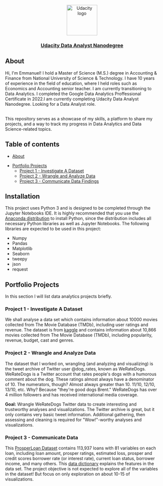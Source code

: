 <p align="center">
  <a href="https://www.udacity.com/">
    <img src='https://course_report_production.s3.amazonaws.com/rich/rich_files/rich_files/5511/s300/udacity-logo.png' alt="Udacity logo" width = 100px>
   </a>
</p>
<h3 align="center"><a href='https://www.udacity.com/course/data-analyst-nanodegree--nd002'> Udacity Data Analyst Nanodegree </a></h3>

## About <a name="about"></a> 
Hi, I'm Emmanuel! I hold a Master of Science (M.S.) degree in Accounting & Finance from National University of Science & Technology. I have 10 years of experience in the field of education, where I held roles such as  Economics and Accounting senior teacher. I am currently transitioning to Data Analytics.  l completed the Google Data Analytics Proffessional Certificate in 2022.l am currently completing Udacity Data Analyst Nanodegree. Looking for a Data Analyst role.

<br>
This repository serves as a showcase of my skills, a platform to share my projects, and a way to track my progress in Data Analytics and Data Science-related topics.  
<br>

## Table of contents
* [About](#about)
- [Portfolio Projects](#portfolio-projects)
	 + [Project 1 - Investigate A Dataset](#investigate)
 	+ [Project 2 - Wrangle and Analyze Data](#wrangle)
 	+ [Project 3 - Communicate Data Findings](#visualization)
 
## Installation <a name="installation"></a>
This project uses Python 3 and is designed to be completed through the Jupyter Notebooks IDE. It is highly recommended that you use the [Anaconda distribution](https://www.anaconda.com/distribution/) to install Python, since the distribution includes all necessary Python libraries as well as Jupyter Notebooks. The following libraries are expected to be used in this project:

- Numpy
- Pandas
- Matplotlib
- Seaborn
- tweepy
- json
- request


## Portfolio Projects
In this section I will list data analytics projects briefly.

### Project 1 - Investigate A Dataset <a name="investigate"></a> 

We shall analyse a data set which contains information about 10000 movies collected from The Movie Database (TMDb), including user ratings and revenue.
The dataset is from [kaggle](https://www.kaggle.com/tmdb/tmdb-movie-metadata) and contains information about 10,866 movies collected from The Movie Database (TMDb), including popularity, revenue, budget, cast and genres. 

### Project 2 - Wrangle and Analyze Data <a name="wrangle"></a> 

The dataset that I worked on, wrangling (and analyzing and visualizing) is the tweet archive of Twitter user @dog_rates, known as WeRateDogs. 
WeRateDogs is a Twitter account that rates people's dogs with a humorous comment about the dog. These ratings almost always have a denominator of 10. 
The numerators, though? Almost always greater than 10. 11/10, 12/10, 13/10, etc. Why? Because "they're good dogs Brent." WeRateDogs has over 4 million followers and has received international media coverage.

**Goal:** Wrangle WeRateDogs Twitter data to create interesting and trustworthy analyses and visualizations. 
The Twitter archive is great, but it only contains very basic tweet information. Additional gathering, then assessing and cleaning is required for "Wow!"-worthy analyses and visualizations.

### Project 3 - Communicate Data  <a name="visualization"></a> 

This [ProsperLoan Dataset](https://www.google.com/url?q=https://s3.amazonaws.com/udacity-hosted-downloads/ud651/prosperLoanData.csv&sa=D&ust=1547699802003000)
contains 113,937 loans with 81 variables on each loan, including loan amount, prosper ratings, estimated loss, prosper and credit scores
borrower rate (or interest rate), current loan status, borrower income, and many others.
This [data dictionary](https://docs.google.com/spreadsheets/d/1gDyi_L4UvIrLTEC6Wri5nbaMmkGmLQBk-Yx3z0XDEtI/edit?usp=sharing) explains the 
features in the data set.
The project objective is not expected to explore all of the variables in the dataset! But focus on only exploration on about 10-15 of visualizations.
